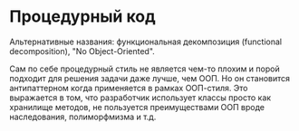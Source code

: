 # Процедурный код

Альтернативные названия: функциональная декомпозиция (functional decomposition), "No Object-Oriented".

Сам по себе процедурный стиль не является чем-то плохим и порой подходит для решения задачи даже лучше, чем ООП. Но он становится антипаттерном когда применяется в рамках ООП-стиля. Это выражается в том, что разработчик использует классы просто как хранилище методов, не пользуется преимуществами ООП вроде наследования, полиморфмизма и т.д.